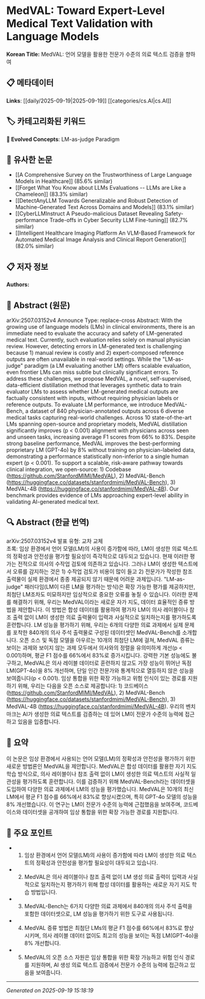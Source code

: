 
# MedVAL: Toward Expert-Level Medical Text Validation with Language Models

**Korean Title:** MedVAL: 언어 모델을 활용한 전문가 수준의 의료 텍스트 검증을 향하여

## 📋 메타데이터

**Links**: [[daily/2025-09-19|2025-09-19]] [[categories/cs.AI|cs.AI]]

## 🏷️ 카테고리화된 키워드
**🚀 Evolved Concepts**: LM-as-judge Paradigm

## 🔗 유사한 논문
- [[A Comprehensive Survey on the Trustworthiness of Large Language Models in Healthcare]] (85.6% similar)
- [[Forget What You Know about LLMs Evaluations -- LLMs are Like a Chameleon]] (83.3% similar)
- [[DetectAnyLLM Towards Generalizable and Robust Detection of Machine-Generated Text Across Domains and Models]] (83.1% similar)
- [[CyberLLMInstruct A Pseudo-malicious Dataset Revealing Safety-performance Trade-offs in Cyber Security LLM Fine-tuning]] (82.7% similar)
- [[Intelligent Healthcare Imaging Platform An VLM-Based Framework for Automated Medical Image Analysis and Clinical Report Generation]] (82.0% similar)

## 📋 저자 정보

**Authors:** 

## 📄 Abstract (원문)

arXiv:2507.03152v4 Announce Type: replace-cross 
Abstract: With the growing use of language models (LMs) in clinical environments, there is an immediate need to evaluate the accuracy and safety of LM-generated medical text. Currently, such evaluation relies solely on manual physician review. However, detecting errors in LM-generated text is challenging because 1) manual review is costly and 2) expert-composed reference outputs are often unavailable in real-world settings. While the "LM-as-judge" paradigm (a LM evaluating another LM) offers scalable evaluation, even frontier LMs can miss subtle but clinically significant errors. To address these challenges, we propose MedVAL, a novel, self-supervised, data-efficient distillation method that leverages synthetic data to train evaluator LMs to assess whether LM-generated medical outputs are factually consistent with inputs, without requiring physician labels or reference outputs. To evaluate LM performance, we introduce MedVAL-Bench, a dataset of 840 physician-annotated outputs across 6 diverse medical tasks capturing real-world challenges. Across 10 state-of-the-art LMs spanning open-source and proprietary models, MedVAL distillation significantly improves (p < 0.001) alignment with physicians across seen and unseen tasks, increasing average F1 scores from 66% to 83%. Despite strong baseline performance, MedVAL improves the best-performing proprietary LM (GPT-4o) by 8% without training on physician-labeled data, demonstrating a performance statistically non-inferior to a single human expert (p < 0.001). To support a scalable, risk-aware pathway towards clinical integration, we open-source: 1) Codebase (https://github.com/StanfordMIMI/MedVAL), 2) MedVAL-Bench (https://huggingface.co/datasets/stanfordmimi/MedVAL-Bench), 3) MedVAL-4B (https://huggingface.co/stanfordmimi/MedVAL-4B). Our benchmark provides evidence of LMs approaching expert-level ability in validating AI-generated medical text.

## 🔍 Abstract (한글 번역)

arXiv:2507.03152v4 발표 유형: 교차 교체  
초록: 임상 환경에서 언어 모델(LM)의 사용이 증가함에 따라, LM이 생성한 의료 텍스트의 정확성과 안전성을 평가할 필요성이 즉각적으로 대두되고 있습니다. 현재 이러한 평가는 전적으로 의사의 수작업 검토에 의존하고 있습니다. 그러나 LM이 생성한 텍스트에서 오류를 감지하는 것은 1) 수작업 검토가 비용이 많이 들고 2) 전문가가 작성한 참조 출력물이 실제 환경에서 종종 제공되지 않기 때문에 어려운 과제입니다. "LM-as-judge" 패러다임(LM이 다른 LM을 평가하는 방식)은 확장 가능한 평가를 제공하지만, 최첨단 LM조차도 미묘하지만 임상적으로 중요한 오류를 놓칠 수 있습니다. 이러한 문제를 해결하기 위해, 우리는 MedVAL이라는 새로운 자가 지도, 데이터 효율적인 증류 방법을 제안합니다. 이 방법은 합성 데이터를 활용하여 평가자 LM이 의사 레이블이나 참조 출력 없이 LM이 생성한 의료 출력물이 입력과 사실적으로 일치하는지를 평가하도록 훈련합니다. LM 성능을 평가하기 위해, 우리는 6개의 다양한 의료 과제에서 실제 문제를 포착한 840개의 의사 주석 출력물로 구성된 데이터셋인 MedVAL-Bench를 소개합니다. 오픈 소스 및 독점 모델을 아우르는 10개의 최첨단 LM에 걸쳐, MedVAL 증류는 보이는 과제와 보이지 않는 과제 모두에서 의사와의 정렬을 유의미하게 개선(p < 0.001)하며, 평균 F1 점수를 66%에서 83%로 증가시킵니다. 강력한 기본 성능에도 불구하고, MedVAL은 의사 레이블 데이터로 훈련하지 않고도 가장 성능이 뛰어난 독점 LM(GPT-4o)을 8% 개선하며, 단일 인간 전문가와 통계적으로 열등하지 않은 성능을 보여줍니다(p < 0.001). 임상 통합을 위한 확장 가능하고 위험 인식이 있는 경로를 지원하기 위해, 우리는 다음을 오픈 소스로 제공합니다: 1) 코드베이스 (https://github.com/StanfordMIMI/MedVAL), 2) MedVAL-Bench (https://huggingface.co/datasets/stanfordmimi/MedVAL-Bench), 3) MedVAL-4B (https://huggingface.co/stanfordmimi/MedVAL-4B). 우리의 벤치마크는 AI가 생성한 의료 텍스트를 검증하는 데 있어 LM이 전문가 수준의 능력에 접근하고 있음을 입증합니다.

## 📝 요약

이 논문은 임상 환경에서 사용되는 언어 모델(LM)의 정확성과 안전성을 평가하기 위한 새로운 방법론인 MedVAL을 제안합니다. MedVAL은 합성 데이터를 활용한 자기 지도 학습 방식으로, 의사 레이블이나 참조 출력 없이 LM이 생성한 의료 텍스트의 사실적 일관성을 평가하도록 훈련합니다. 이를 검증하기 위해 MedVAL-Bench라는 데이터셋을 도입하여 다양한 의료 과제에서 LM의 성능을 평가했습니다. MedVAL은 10개의 최신 LM에서 평균 F1 점수를 66%에서 83%로 향상시켰으며, 특히 GPT-4o 모델의 성능을 8% 개선했습니다. 이 연구는 LM이 전문가 수준의 능력에 근접했음을 보여주며, 코드베이스와 데이터셋을 공개하여 임상 통합을 위한 확장 가능한 경로를 지원합니다.

## 🎯 주요 포인트

- 1. 임상 환경에서 언어 모델(LM)의 사용이 증가함에 따라 LM이 생성한 의료 텍스트의 정확성과 안전성을 평가할 필요성이 대두되고 있습니다.

- 2. MedVAL은 의사 레이블이나 참조 출력 없이 LM 생성 의료 출력이 입력과 사실적으로 일치하는지 평가하기 위해 합성 데이터를 활용하는 새로운 자기 지도 학습 방법입니다.

- 3. MedVAL-Bench는 6가지 다양한 의료 과제에서 840개의 의사 주석 출력을 포함한 데이터셋으로, LM 성능을 평가하기 위한 도구로 사용됩니다.

- 4. MedVAL 증류 방법은 최첨단 LMs의 평균 F1 점수를 66%에서 83%로 향상시키며, 의사 레이블 데이터 없이도 최고의 성능을 보이는 독점 LM(GPT-4o)을 8% 개선합니다.

- 5. MedVAL의 오픈 소스 자원은 임상 통합을 위한 확장 가능하고 위험 인식 경로를 지원하며, AI 생성 의료 텍스트 검증에서 전문가 수준의 능력에 접근하고 있음을 보여줍니다.

---

*Generated on 2025-09-19 15:18:19*